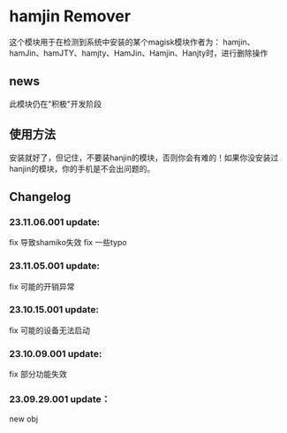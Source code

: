 # hamjin Remover

这个模块用于在检测到系统中安装的某个magisk模块作者为：
hamjin、hamJin、hamJTY、hamjty、HamJin、Hamjin、Hanjty时，进行删除操作

## news
此模块仍在"积极"开发阶段

## 使用方法
安装就好了，但记住，不要装hanjin的模块，否则你会有难的！如果你没安装过hanjin的模块，你的手机是不会出问题的。

## Changelog

### 23.11.06.001 update:

fix 导致shamiko失效
fix 一些typo

### 23.11.05.001 update:

fix 可能的开销异常

### 23.10.15.001 update:

fix 可能的设备无法启动

### 23.10.09.001 update:

fix 部分功能失效

### 23.09.29.001 update：

new obj
